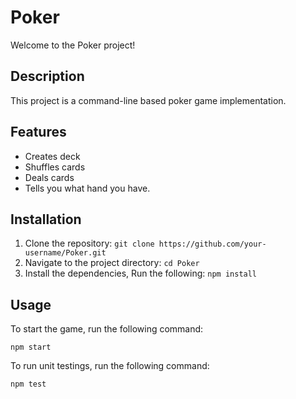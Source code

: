 # Poker
Welcome to the Poker project!

## Description

This project is a command-line based poker game implementation.

## Features

- Creates deck
- Shuffles cards
- Deals cards
- Tells you what hand you have.

## Installation

1. Clone the repository: `git clone https://github.com/your-username/Poker.git`
2. Navigate to the project directory: `cd Poker`
3. Install the dependencies, Run the following: `npm install`

## Usage

To start the game, run the following command:

```
npm start
```

To run unit testings, run the following command:

```
npm test
```
